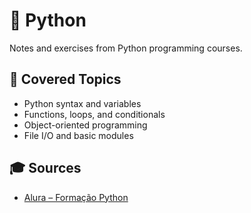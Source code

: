 # 🐍 Python

Notes and exercises from Python programming courses.

## 📘 Covered Topics

- Python syntax and variables  
- Functions, loops, and conditionals  
- Object-oriented programming  
- File I/O and basic modules

## 🎓 Sources

- [Alura – Formação Python](https://www.alura.com.br)
